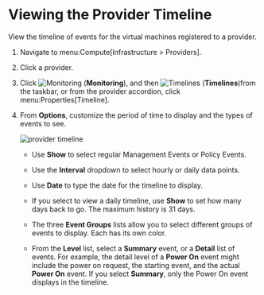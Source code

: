 # Viewing the Provider Timeline

View the timeline of events for the virtual machines registered to a
provider.

1.  Navigate to menu:Compute\[Infrastructure \> Providers\].

2.  Click a provider.

3.  Click ![Monitoring](../images/1994.png) (**Monitoring**), and then
    ![Timelines](../images/1995.png) (**Timelines**)from the taskbar, or
    from the provider accordion, click menu:Properties\[Timeline\].

4.  From **Options**, customize the period of time to display and the
    types of events to see.

    ![provider timeline](../images/provider-timeline.png)

      - Use **Show** to select regular Management Events or Policy
        Events.

      - Use the **Interval** dropdown to select hourly or daily data
        points.

      - Use **Date** to type the date for the timeline to display.

      - If you select to view a daily timeline, use **Show** to set how
        many days back to go. The maximum history is 31 days.

      - The three **Event Groups** lists allow you to select different
        groups of events to display. Each has its own color.

      - From the **Level** list, select a **Summary** event, or a
        **Detail** list of events. For example, the detail level of a
        **Power On** event might include the power on request, the
        starting event, and the actual **Power On** event. If you select
        **Summary**, only the Power On event displays in the timeline.
